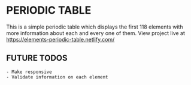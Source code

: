 # PERIODIC TABLE

This is a simple periodic table which displays the first 118 elements with more information about each and every one of them.
View project live at https://elements-periodic-table.netlify.com/

## FUTURE TODOS
	- Make responsive
	- Validate information on each element
